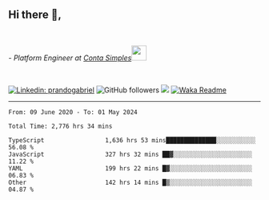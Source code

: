 <h2>Hi there  👋,</h2> </br>

<p><em>- Platform Engineer at <a href="https://contasimples.com">Conta Simples</a><img src="https://media.giphy.com/media/WUlplcMpOCEmTGBtBW/giphy.gif" width="30"> 
</em></p></br>


[![Linkedin: prandogabriel](https://img.shields.io/badge/-prandogabriel-blue?style=flat-square&logo=Linkedin&logoColor=white&link=https://www.linkedin.com/in/prandogabriel/)](https://www.linkedin.com/in/prandogabriel)
![GitHub followers](https://img.shields.io/github/followers/prandogabriel?label=Follow&style=social)
![](https://visitor-badge.glitch.me/badge?page_id=prandogabriel.prandogabriel)
[![Waka Readme](https://github.com/prandogabriel/prandogabriel/actions/workflows/update-stats.yml.yml/badge.svg)](https://github.com/prandogabriel/prandogabriel/actions/workflows/update-stats.yml.yml)

---

<!--START_SECTION:waka-->

```golang
From: 09 June 2020 - To: 01 May 2024

Total Time: 2,776 hrs 34 mins

TypeScript                 1,636 hrs 53 mins██████████████░░░░░░░░░░░   56.08 %
JavaScript                 327 hrs 32 mins ██▓░░░░░░░░░░░░░░░░░░░░░░   11.22 %
YAML                       199 hrs 22 mins █▓░░░░░░░░░░░░░░░░░░░░░░░   06.83 %
Other                      142 hrs 14 mins █▒░░░░░░░░░░░░░░░░░░░░░░░   04.87 %
```

<!--END_SECTION:waka-->

